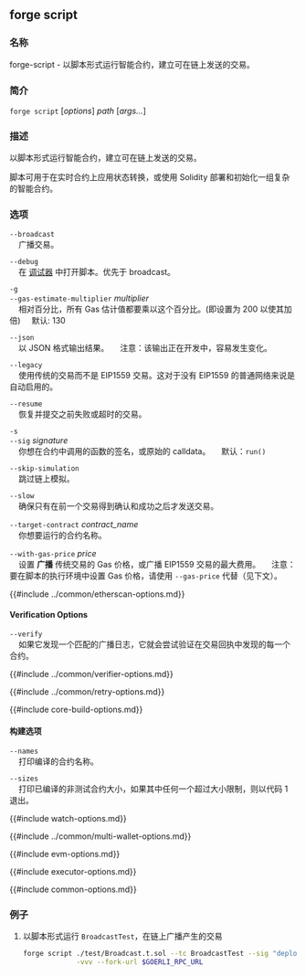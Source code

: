 ## forge script

### 名称

forge-script - 以脚本形式运行智能合约，建立可在链上发送的交易。

### 简介

``forge script`` [*options*] *path* [*args...*]

### 描述


以脚本形式运行智能合约，建立可在链上发送的交易。

脚本可用于在实时合约上应用状态转换，或使用 Solidity 部署和初始化一组复杂的智能合约。

### 选项

`--broadcast`  
&nbsp;&nbsp;&nbsp;&nbsp;广播交易。

`--debug`  
&nbsp;&nbsp;&nbsp;&nbsp;在 [调试器][debugger] 中打开脚本。优先于 broadcast。

`-g`  
`--gas-estimate-multiplier` *multiplier*  
&nbsp;&nbsp;&nbsp;&nbsp;相对百分比，所有 Gas 估计值都要乘以这个百分比。(即设置为 200 以使其加倍)
&nbsp;&nbsp;&nbsp;&nbsp;默认: 130

`--json`  
&nbsp;&nbsp;&nbsp;&nbsp;以 JSON 格式输出结果。
&nbsp;&nbsp;&nbsp;&nbsp;注意：该输出正在开发中，容易发生变化。

`--legacy`  
&nbsp;&nbsp;&nbsp;&nbsp;使用传统的交易而不是 EIP1559 交易。这对于没有 EIP1559 的普通网络来说是自动启用的。

`--resume`  
&nbsp;&nbsp;&nbsp;&nbsp;恢复并提交之前失败或超时的交易。

`-s`  
`--sig` *signature*  
&nbsp;&nbsp;&nbsp;&nbsp;你想在合约中调用的函数的签名，或原始的 calldata。 
&nbsp;&nbsp;&nbsp;&nbsp;默认：`run()`  

`--skip-simulation`  
&nbsp;&nbsp;&nbsp;&nbsp;跳过链上模拟。

`--slow`  
&nbsp;&nbsp;&nbsp;&nbsp;确保只有在前一个交易得到确认和成功之后才发送交易。

`--target-contract` *contract_name*  
&nbsp;&nbsp;&nbsp;&nbsp;你想要运行的合约名称。

`--with-gas-price` *price*  
&nbsp;&nbsp;&nbsp;&nbsp;设置 **广播** 传统交易的 Gas 价格，或广播 EIP1559 交易的最大费用。 
&nbsp;&nbsp;&nbsp;&nbsp;注意：要在脚本的执行环境中设置 Gas 价格，请使用 `--gas-price` 代替（见下文）。

{{#include ../common/etherscan-options.md}}

#### Verification Options

`--verify`  
&nbsp;&nbsp;&nbsp;&nbsp;如果它发现一个匹配的广播日志，它就会尝试验证在交易回执中发现的每一个合约。

{{#include ../common/verifier-options.md}}

{{#include ../common/retry-options.md}}

{{#include core-build-options.md}}

#### 构建选项

`--names`  
&nbsp;&nbsp;&nbsp;&nbsp;打印编译的合约名称。

`--sizes`  
&nbsp;&nbsp;&nbsp;&nbsp;打印已编译的非测试合约大小，如果其中任何一个超过大小限制，则以代码 1 退出。

{{#include watch-options.md}}

{{#include ../common/multi-wallet-options.md}}

{{#include evm-options.md}}

{{#include executor-options.md}}

{{#include common-options.md}}

### 例子

1. 以脚本形式运行 `BroadcastTest`，在链上广播产生的交易
    ```sh
    forge script ./test/Broadcast.t.sol --tc BroadcastTest --sig "deploy()" \
                 -vvv --fork-url $GOERLI_RPC_URL
    ```

[debugger]: ../../forge/debugger.md

